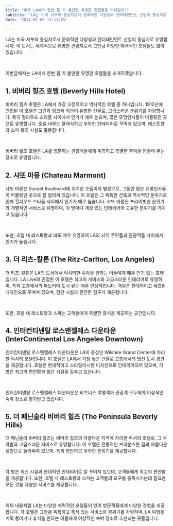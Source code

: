 ```yaml
---
title: "미국 LA에서 한번 쯤 가 볼만한 유명한 호텔들은 어디일까?"
subtitle: "LA는 미국 서부의 중심지로서 문화적인 다양성과 엔터테인먼트 산업의 중심지로 유명합니다. 이 도시는 세계적으로 유명한 관광지로서 그만큼 다양한 매력적인 호텔들도 많이 있습니다. LA에서 한번 쯤 가 볼만한 유명한 호텔들을 소개하는 글입니다."
date: "2024-07-06 13:11:25"

---
```





<p>LA는 미국 서부의 중심지로서 문화적인 다양성과 엔터테인먼트 산업의 중심지로 유명합니다. 이 도시는 세계적으로 유명한 관광지로서 그만큼 다양한 <span style="color: #333333; "><span></span>매력적인 </span>호텔들도 많이 있습니다.</p>
<br />

<p>이번글에서는 LA에서 한번 쯤 가 볼만한 유명한 호텔들을 소개하겠습니다.</p>

<h2>1. 비버리 힐즈 호텔 (Beverly Hills Hotel)</h2>
<p>비버리 힐즈 호텔은 LA에서 가장 고전적이고 역사적인 호텔 중 하나입니다. 1912년에 건립된 이 호텔은 그린과 핑크색 외관이 유명한 건물로, 고급스러운 분위기를 자랑합니다. 특히 헐리우드 스타들 사이에서 인기가 매우 높으며, 많은 유명인사들이 머물렀던 곳으로 유명합니다. 호텔 내부는 클래식하고 우아한 인테리어로 꾸며져 있으며, 레스토랑과 스파 등의 시설도 훌륭합니다.</p>
<br />

<p>비버리 힐즈 호텔은 LA를 방문하는 관광객들에게 독특하고 특별한 추억을 만들어 주는 장소로 유명합니다.</p>

<h2>2. 샤또 마몽 (Chateau Marmont)</h2>
<p>샤또 마몽은 Sunset Boulevard에 위치한 호텔이자 별장으로, 그동안 많은 유명인사들이 머물렀던 곳으로 잘 알려져 있습니다. 이 호텔은 그 독특한 건축과 역사적인 분위기로 인해 헐리우드 스타들 사이에서 인기가 매우 높습니다. 샤또 마몽은 프라이빗한 분위기와 개별적인 서비스로 유명하며, 각 방마다 개성 있는 인테리어와 고유한 분위기를 가지고 있습니다.</p> 
<br />
<p>또한, 호텔 내 레스토랑과 바도 매우 유명하여 LA의 지역 주민들과 관광객들 사이에서 인기가 높습니다.</p>

<h2>3. 더 리츠-칼튼 (The Ritz-Carlton, Los Angeles)</h2>
<p>더 리츠-칼튼은 LA의 도심에서 럭셔리한 숙박을 원하는 이들에게 매우 인기 있는 호텔입니다. LA Live와 인접한 이 호텔은 최고의 서비스와 고급스러운 인테리어로 유명하며, 특히 고층에서의 파노라마 도시 뷰는 매우 인상적입니다. 객실은 현대적이고 세련된 디자인으로 꾸며져 있으며, 첨단 시설과 편안한 침구가 제공됩니다.</p>
<br />
<p>또한, 호텔 내 레스토랑과 스파는 고객들에게 특별한 휴식을 제공하는 공간입니다.</p>

<h2>4. 인터컨티넨탈 로스앤젤레스 다운타운 (InterContinental Los Angeles Downtown)</h2>
<p>인터컨티넨탈 로스앤젤레스 다운타운은 LA의 중심인 Wilshire Grand Center에 자리한 럭셔리 호텔입니다. 이 호텔은 LA에서 가장 높은 건물로 고층에서의 멋진 도시 경관을 제공합니다. 호텔은 현대적이고 스타일리시한 디자인으로 인테리어되어 있으며, 각 방은 최고의 편안함과 첨단 시설을 갖추고 있습니다.</p>
<br />

<p>인터컨티넨탈 로스앤젤레스 다운타운은 비즈니스 여행객과 관광객 모두에게 이상적인 숙박 장소로 평가받고 있습니다.</p>

<h2>5. 더 페닌술라 비버리 힐즈 (The Peninsula Beverly Hills)</h2>
<p>더 페닌술라 비버리 힐즈는 비버리 힐즈의 아름다운 지역에 자리한 럭셔리 호텔로, 그 우아함과 고급스러운 서비스로 유명합니다. 이 호텔은 전통적인 브라운스톤 집과 아름다운 정원으로 둘러싸여 있으며, 특히 편안하고 우아한 분위기를 제공합니다.</p>
<br />

<p>각 방은 최신 시설과 현대적인 인테리어로 잘 꾸며져 있으며, 고객들에게 최고의 편안함을 제공합니다. 또한, 호텔 내 레스토랑과 스파는 고객들의 요구를 충족시키는데 필요한 모든 것을 다양한 서비스를 제공합니다.</p>

<br />
<p>위의 내용처럼 LA는 다양한 매력적인 호텔들이 있어 방문객들에게 다양한 경험을 제공합니다. 각 호텔은 그만큼 독특하고 특색 있는 서비스와 분위기를 자랑하며, LA 여행을 계획 중이거나 휴식을 원하는 이들에게 이상적인 숙박 장소로 추천되는 곳들입니다.</p>
